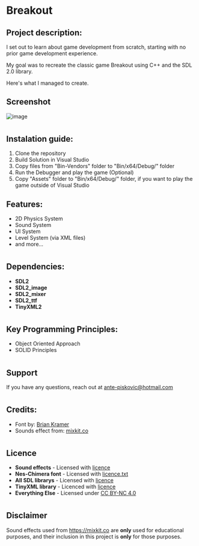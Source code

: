 # Breakout

## Project description:
I set out to learn about game development from scratch, starting with no prior game development experience.

My goal was to recreate the classic game Breakout using C++ and the SDL 2.0 library.

Here's what I managed to create.

## Screenshot
![image](https://github.com/AnteDev00/Breakout/assets/151842550/097db566-f1dd-4473-8c53-7d90fc85f023)
#

## Instalation guide:
1. Clone the repository
2. Build Solution in Visual Studio
3. Copy files from "Bin-Vendors" folder to "Bin/x64/Debug/" folder
4. Run the Debugger and play the game
(Optional)
5. Copy "Assets" folder to "Bin/x64/Debug/" folder, if you want to play the game outside of Visual Studio

## Features:
- 2D Physics System
- Sound System
- UI System
- Level System (via XML files)
- and more...
#

## Dependencies:
- **SDL2**       
- **SDL2_image** 
- **SDL2_mixer** 
- **SDL2_ttf**   
- **TinyXML2**
#

## Key Programming Principles:
- Object Oriented Approach
- SOLID Principles
#
## Support
If you have any questions, reach out at ante-piskovic@hotmail.com
#
## Credits:
- Font by: [Brian Kramer](https://www.pkeod.com/)
- Sounds effect from: [mixkit.co](https://mixkit.co/free-sound-effects/)
#
## Licence
- **Sound effects** - Licensed with [licence](https://mixkit.co/license/#sfxFree)
- **Nes-Chimera font** - Licensed with [licence.txt](/Assets/Fonts/NES-Chimera/license.txt)
- **All SDL librarys** - Licensed with [licence](/Include/SDL/licence.txt)
- **TinyXML library** - Licenced with [licence](/Include/tinyXML/licence.txt)
- **Everything Else** - Licensed under [CC BY-NC 4.0](https://creativecommons.org/licenses/by-nc/4.0/)
#
## Disclaimer 
Sound effects used from https://mixkit.co are **only** used for educational purposes, and their inclusion in this project is **only** for those purposes.
